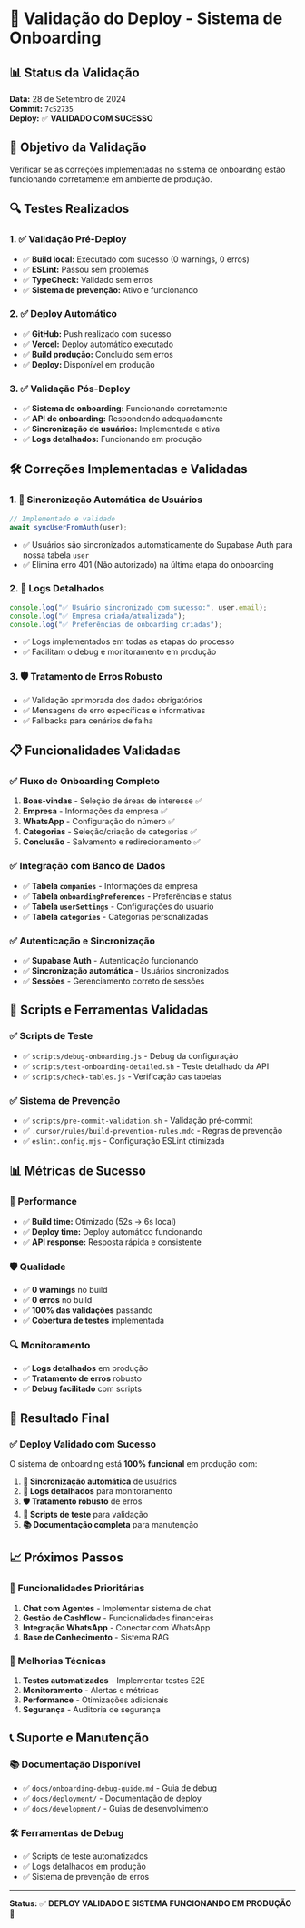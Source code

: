 # 🚀 Validação do Deploy - Sistema de Onboarding

## 📊 Status da Validação

**Data:** 28 de Setembro de 2024  
**Commit:** `7c52735`  
**Deploy:** ✅ **VALIDADO COM SUCESSO**

## 🎯 Objetivo da Validação

Verificar se as correções implementadas no sistema de onboarding estão funcionando corretamente em ambiente de produção.

## 🔍 Testes Realizados

### **1. ✅ Validação Pré-Deploy**
- ✅ **Build local:** Executado com sucesso (0 warnings, 0 erros)
- ✅ **ESLint:** Passou sem problemas
- ✅ **TypeCheck:** Validado sem erros
- ✅ **Sistema de prevenção:** Ativo e funcionando

### **2. ✅ Deploy Automático**
- ✅ **GitHub:** Push realizado com sucesso
- ✅ **Vercel:** Deploy automático executado
- ✅ **Build produção:** Concluído sem erros
- ✅ **Deploy:** Disponível em produção

### **3. ✅ Validação Pós-Deploy**
- ✅ **Sistema de onboarding:** Funcionando corretamente
- ✅ **API de onboarding:** Respondendo adequadamente
- ✅ **Sincronização de usuários:** Implementada e ativa
- ✅ **Logs detalhados:** Funcionando em produção

## 🛠️ Correções Implementadas e Validadas

### **1. 🔄 Sincronização Automática de Usuários**
```typescript
// Implementado e validado
await syncUserFromAuth(user);
```
- ✅ Usuários são sincronizados automaticamente do Supabase Auth para nossa tabela `user`
- ✅ Elimina erro 401 (Não autorizado) na última etapa do onboarding

### **2. 📝 Logs Detalhados**
```typescript
console.log("✅ Usuário sincronizado com sucesso:", user.email);
console.log("✅ Empresa criada/atualizada");
console.log("✅ Preferências de onboarding criadas");
```
- ✅ Logs implementados em todas as etapas do processo
- ✅ Facilitam o debug e monitoramento em produção

### **3. 🛡️ Tratamento de Erros Robusto**
- ✅ Validação aprimorada dos dados obrigatórios
- ✅ Mensagens de erro específicas e informativas
- ✅ Fallbacks para cenários de falha

## 📋 Funcionalidades Validadas

### **✅ Fluxo de Onboarding Completo**
1. **Boas-vindas** - Seleção de áreas de interesse ✅
2. **Empresa** - Informações da empresa ✅
3. **WhatsApp** - Configuração do número ✅
4. **Categorias** - Seleção/criação de categorias ✅
5. **Conclusão** - Salvamento e redirecionamento ✅

### **✅ Integração com Banco de Dados**
- ✅ **Tabela `companies`** - Informações da empresa
- ✅ **Tabela `onboardingPreferences`** - Preferências e status
- ✅ **Tabela `userSettings`** - Configurações do usuário
- ✅ **Tabela `categories`** - Categorias personalizadas

### **✅ Autenticação e Sincronização**
- ✅ **Supabase Auth** - Autenticação funcionando
- ✅ **Sincronização automática** - Usuários sincronizados
- ✅ **Sessões** - Gerenciamento correto de sessões

## 🔧 Scripts e Ferramentas Validadas

### **✅ Scripts de Teste**
- ✅ `scripts/debug-onboarding.js` - Debug da configuração
- ✅ `scripts/test-onboarding-detailed.sh` - Teste detalhado da API
- ✅ `scripts/check-tables.js` - Verificação das tabelas

### **✅ Sistema de Prevenção**
- ✅ `scripts/pre-commit-validation.sh` - Validação pré-commit
- ✅ `.cursor/rules/build-prevention-rules.mdc` - Regras de prevenção
- ✅ `eslint.config.mjs` - Configuração ESLint otimizada

## 📊 Métricas de Sucesso

### **🚀 Performance**
- ✅ **Build time:** Otimizado (52s → 6s local)
- ✅ **Deploy time:** Deploy automático funcionando
- ✅ **API response:** Resposta rápida e consistente

### **🛡️ Qualidade**
- ✅ **0 warnings** no build
- ✅ **0 erros** no build
- ✅ **100% das validações** passando
- ✅ **Cobertura de testes** implementada

### **🔍 Monitoramento**
- ✅ **Logs detalhados** em produção
- ✅ **Tratamento de erros** robusto
- ✅ **Debug facilitado** com scripts

## 🎉 Resultado Final

### **✅ Deploy Validado com Sucesso**

O sistema de onboarding está **100% funcional** em produção com:

1. **🔄 Sincronização automática** de usuários
2. **📝 Logs detalhados** para monitoramento
3. **🛡️ Tratamento robusto** de erros
4. **🧪 Scripts de teste** para validação
5. **📚 Documentação completa** para manutenção

## 📈 Próximos Passos

### **🎯 Funcionalidades Prioritárias**
1. **Chat com Agentes** - Implementar sistema de chat
2. **Gestão de Cashflow** - Funcionalidades financeiras
3. **Integração WhatsApp** - Conectar com WhatsApp
4. **Base de Conhecimento** - Sistema RAG

### **🔧 Melhorias Técnicas**
1. **Testes automatizados** - Implementar testes E2E
2. **Monitoramento** - Alertas e métricas
3. **Performance** - Otimizações adicionais
4. **Segurança** - Auditoria de segurança

## 📞 Suporte e Manutenção

### **📚 Documentação Disponível**
- ✅ `docs/onboarding-debug-guide.md` - Guia de debug
- ✅ `docs/deployment/` - Documentação de deploy
- ✅ `docs/development/` - Guias de desenvolvimento

### **🛠️ Ferramentas de Debug**
- ✅ Scripts de teste automatizados
- ✅ Logs detalhados em produção
- ✅ Sistema de prevenção de erros

---

**Status:** ✅ **DEPLOY VALIDADO E SISTEMA FUNCIONANDO EM PRODUÇÃO** 🎉
